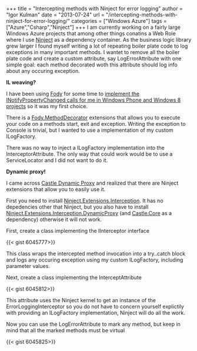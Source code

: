 +++
title = "Intercepting methods with Ninject for error logging"
author = "Igor Kulman"
date = "2013-07-24"
url = "/intercepting-methods-with-ninject-for-error-logging/"
categories = ["Windows Azure"]
tags = ["Azure","Csharp","Ninject"]
+++
I am currently working on a fairly large Windows Azure projects that among other things conatins a Web Role where I use [Ninject][1] as a dependency container. As the business logic library grew larger I found myself writing a lot of repeating boiler plate code to log exceptions in many important methods. I wantet to remove all the boiler plate code and create a custom attribute, say LogErrorAttribute with one simple goal: each method decorated woth this attribute should log info about any occuring exception.

**IL weaving?**

I have been using [Fody][2] for some time to [implement the INotifyPropertyChanged calls for me in Windows Phone and Windows 8 projects][3] so it was my first choice. 

There is a [Fody.MethodDecorator][4] extensions that allows you to execute your code on a methods start, exit and exception. Writing the exception to Console is trivial, but I wanted to use a implementation of my custom ILogFactory. 

<!--more-->

There was no way to inject a ILogFactory implementation into the InterceptorAttribute. The only way that could work would be to use a ServiceLocator and I did not want to do it.

**Dynamic proxy!**

I came across [Castle Dynamic Proxy][5] and realized that there are Ninject extensions that allow you to easily use it. 

First you need to install [Ninject.Extensions.Interception][6]. It has no depedencies other that Ninject, but you also have to install [Ninject.Extensions.Interception.DynamicProxy][7] (and [Castle.Core][8] as a dependency) otherwise it will not work.

First, create a class implementing the IInterceptor interface

{{< gist 6045777>}}

This class wraps the intercepted method invocation into a try..catch block and logs any occuring exception using my custom ILogFactory, including parameter values.

Next, create a class implementing the InterceptAttribute

{{< gist 6045812>}}

This attribute uses the Ninject kernel to get an instance of the ErrorLoggingInterceptor so you do not have to concern yourself explictily with providing an ILogFactory implementation, Ninject will do all the work.

Now you can use the LogErrorAttribute to mark any method, but keep in mind that all the marked methods must be virtual

{{< gist 6045825>}}

 [1]: http://www.ninject.org/
 [2]: https://github.com/Fody/Fody
 [3]: http://blog.kulman.sk/inotifypropertychanged-the-easy-way-in-windows-phone-and-windows-8/ "INotifyPropertyChanged the easy way in Windows Phone and Windows 8"
 [4]: https://github.com/Fody/MethodDecorator
 [5]: http://www.castleproject.org/projects/dynamicproxy/
 [6]: http://www.nuget.org/packages/Ninject.Extensions.Interception/3.0.0.8
 [7]: http://www.nuget.org/packages/Ninject.Extensions.Interception.DynamicProxy/3.0.0.8
 [8]: http://www.nuget.org/packages/Castle.Core/
